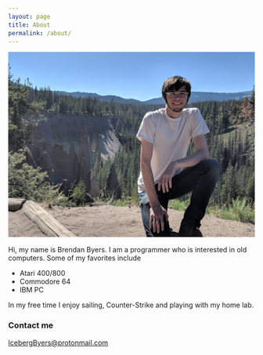```yaml
---
layout: page
title: About
permalink: /about/
---
```


![Hey, that's me](/images/profile.jpg)

Hi, my name is Brendan Byers.
I am a programmer who is interested in old computers.
Some of my favorites include

* Atari 400/800
* Commodore 64
* IBM PC

In my free time I enjoy sailing, Counter-Strike and playing with my home lab.

### Contact me

[IcebergByers@protonmail.com](mailto:IcebergByers@protonmail.com)